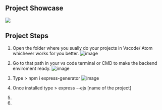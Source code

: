 ## Project Showcase
<img src="https://github.com/NishitaErvantikar9/Backend-Projects/blob/main/Media/Animation.gif">

## Project Steps
1. Open the folder where you sually do your projects in Vscode/ Atom whichever works for you better.
![image](https://user-images.githubusercontent.com/120945994/220617184-c8e9c2cb-334b-4bb8-ad57-c234cc1559ed.png)
2. Go to that path in your vs code terminal or CMD to make the backend enviroment ready.
![image](https://user-images.githubusercontent.com/120945994/220617761-5e3e3782-9a55-4132-853e-c7136a4262df.png)
3. Type > npm i express-generator ![image](https://user-images.githubusercontent.com/120945994/220618198-66458cba-9470-4476-8fc3-4009b5c35502.png)

4. Once installed type > express --ejs [name of the project]
5. 
6. 
